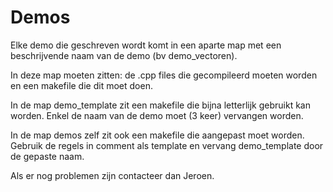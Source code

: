 # Demos

Elke demo die geschreven wordt komt in een aparte map met een beschrijvende naam van de demo (bv demo_vectoren).

In deze map moeten zitten: de .cpp files die gecompileerd moeten worden en een makefile die dit moet doen.

In de map demo_template zit een makefile die bijna letterlijk gebruikt kan worden. Enkel de naam van de demo moet (3 keer) vervangen worden.

In de map demos zelf zit ook een makefile die aangepast moet worden. Gebruik de regels in comment als template en vervang demo_template door de gepaste naam.

Als er nog problemen zijn contacteer dan Jeroen.


